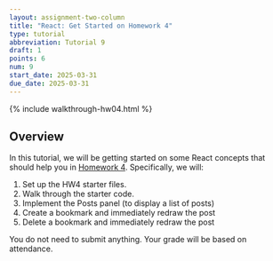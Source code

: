 ```yaml
---
layout: assignment-two-column
title: "React: Get Started on Homework 4"
type: tutorial
abbreviation: Tutorial 9
draft: 1
points: 6
num: 9
start_date: 2025-03-31
due_date: 2025-03-31
---
```


{% include walkthrough-hw04.html %}

## Overview
In this tutorial, we will be getting started on some React concepts that should help you in [Homework 4](hw04). Specifically, we will:

1. Set up the HW4 starter files.
1. Walk through the starter code.
1. Implement the Posts panel (to display a list of posts)
1. Create a bookmark and immediately redraw the post
1. Delete a bookmark and immediately redraw the post


You do not need to submit anything. Your grade will be based on attendance.